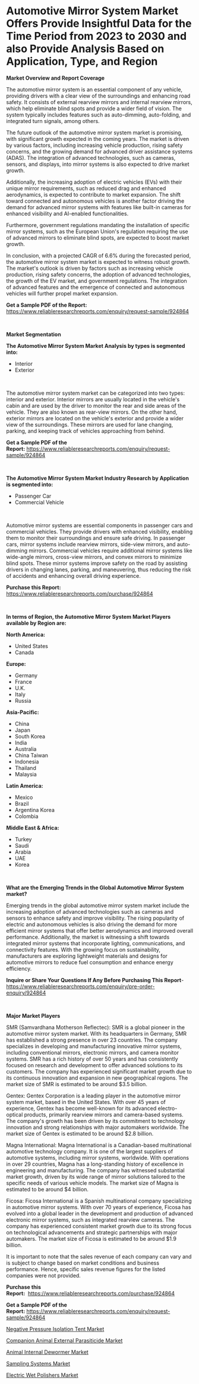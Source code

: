<p><h1>Automotive Mirror System Market Offers Provide Insightful Data for the Time Period from 2023 to 2030 and also Provide Analysis Based on Application, Type, and Region</h1></p><p><strong>Market Overview and Report Coverage</strong></p>
<p><p>The automotive mirror system is an essential component of any vehicle, providing drivers with a clear view of the surroundings and enhancing road safety. It consists of external rearview mirrors and internal rearview mirrors, which help eliminate blind spots and provide a wider field of vision. The system typically includes features such as auto-dimming, auto-folding, and integrated turn signals, among others.</p><p>The future outlook of the automotive mirror system market is promising, with significant growth expected in the coming years. The market is driven by various factors, including increasing vehicle production, rising safety concerns, and the growing demand for advanced driver assistance systems (ADAS). The integration of advanced technologies, such as cameras, sensors, and displays, into mirror systems is also expected to drive market growth.</p><p>Additionally, the increasing adoption of electric vehicles (EVs) with their unique mirror requirements, such as reduced drag and enhanced aerodynamics, is expected to contribute to market expansion. The shift toward connected and autonomous vehicles is another factor driving the demand for advanced mirror systems with features like built-in cameras for enhanced visibility and AI-enabled functionalities.</p><p>Furthermore, government regulations mandating the installation of specific mirror systems, such as the European Union's regulation requiring the use of advanced mirrors to eliminate blind spots, are expected to boost market growth.</p><p>In conclusion, with a projected CAGR of 6.6% during the forecasted period, the automotive mirror system market is expected to witness robust growth. The market's outlook is driven by factors such as increasing vehicle production, rising safety concerns, the adoption of advanced technologies, the growth of the EV market, and government regulations. The integration of advanced features and the emergence of connected and autonomous vehicles will further propel market expansion.</p></p>
<p><strong>Get a Sample PDF of the Report:</strong> <a href="https://www.reliableresearchreports.com/enquiry/request-sample/924864">https://www.reliableresearchreports.com/enquiry/request-sample/924864</a></p>
<p>&nbsp;</p>
<p><strong>Market Segmentation</strong></p>
<p><strong>The Automotive Mirror System Market Analysis by types is segmented into:</strong></p>
<p><ul><li>Interior</li><li>Exterior</li></ul></p>
<p>&nbsp;</p>
<p><p>The automotive mirror system market can be categorized into two types: interior and exterior. Interior mirrors are usually located in the vehicle's cabin and are used by the driver to monitor the rear and side areas of the vehicle. They are also known as rear-view mirrors. On the other hand, exterior mirrors are located on the vehicle's exterior and provide a wider view of the surroundings. These mirrors are used for lane changing, parking, and keeping track of vehicles approaching from behind.</p></p>
<p><strong>Get a Sample PDF of the Report:</strong>&nbsp;<a href="https://www.reliableresearchreports.com/enquiry/request-sample/924864">https://www.reliableresearchreports.com/enquiry/request-sample/924864</a></p>
<p>&nbsp;</p>
<p><strong>The Automotive Mirror System Market Industry Research by Application is segmented into:</strong></p>
<p><ul><li>Passenger Car</li><li>Commercial Vehicle</li></ul></p>
<p>&nbsp;</p>
<p><p>Automotive mirror systems are essential components in passenger cars and commercial vehicles. They provide drivers with enhanced visibility, enabling them to monitor their surroundings and ensure safe driving. In passenger cars, mirror systems include rearview mirrors, side-view mirrors, and auto-dimming mirrors. Commercial vehicles require additional mirror systems like wide-angle mirrors, cross-view mirrors, and convex mirrors to minimize blind spots. These mirror systems improve safety on the road by assisting drivers in changing lanes, parking, and maneuvering, thus reducing the risk of accidents and enhancing overall driving experience.</p></p>
<p><strong>Purchase this Report:</strong>&nbsp; <a href="https://www.reliableresearchreports.com/purchase/924864">https://www.reliableresearchreports.com/purchase/924864</a></p>
<p>&nbsp;</p>
<p><strong>In terms of Region, the Automotive Mirror System Market Players available by Region are:</strong></p>
<p>
    <p> <strong> North America: </strong>
        <ul>
            <li>United States</li>
            <li>Canada</li>
        </ul>
        </p> 
    <p> <strong> Europe: </strong>
        <ul>
            <li>Germany</li>
            <li>France</li>
            <li>U.K.</li>
            <li>Italy</li>
            <li>Russia</li>
        </ul>
        </p> 
    <p> <strong> Asia-Pacific: </strong>
        <ul>
            <li>China</li>
            <li>Japan</li>
            <li>South Korea</li>
            <li>India</li>
            <li>Australia</li>
            <li>China Taiwan</li>
            <li>Indonesia</li>
            <li>Thailand</li>
            <li>Malaysia</li>
        </ul>
        </p> 
    <p> <strong> Latin America: </strong>
        <ul>
            <li>Mexico</li>
            <li>Brazil</li>
            <li>Argentina Korea</li>
            <li>Colombia</li>
        </ul>
        </p> 
    <p> <strong> Middle East & Africa: </strong>
        <ul>
            <li>Turkey</li>
            <li>Saudi</li>
            <li>Arabia</li>
            <li>UAE</li>
            <li>Korea</li>
        </ul>
    </p>
    </p>
<p>&nbsp;</p>
<p><strong>What are the Emerging Trends in the Global Automotive Mirror System market?</strong></p>
<p><p>Emerging trends in the global automotive mirror system market include the increasing adoption of advanced technologies such as cameras and sensors to enhance safety and improve visibility. The rising popularity of electric and autonomous vehicles is also driving the demand for more efficient mirror systems that offer better aerodynamics and improved overall performance. Additionally, the market is witnessing a shift towards integrated mirror systems that incorporate lighting, communications, and connectivity features. With the growing focus on sustainability, manufacturers are exploring lightweight materials and designs for automotive mirrors to reduce fuel consumption and enhance energy efficiency.</p></p>
<p><strong>Inquire or Share Your Questions If Any Before Purchasing This Report</strong>- <a href="https://www.reliableresearchreports.com/enquiry/pre-order-enquiry/924864">https://www.reliableresearchreports.com/enquiry/pre-order-enquiry/924864</a></p>
<p>&nbsp;</p>
<p><strong>Major Market Players</strong></p>
<p><p>SMR (Samvardhana Motherson Reflectec): SMR is a global pioneer in the automotive mirror system market. With its headquarters in Germany, SMR has established a strong presence in over 23 countries. The company specializes in developing and manufacturing innovative mirror systems, including conventional mirrors, electronic mirrors, and camera monitor systems. SMR has a rich history of over 50 years and has consistently focused on research and development to offer advanced solutions to its customers. The company has experienced significant market growth due to its continuous innovation and expansion in new geographical regions. The market size of SMR is estimated to be around $3.5 billion.</p><p>Gentex: Gentex Corporation is a leading player in the automotive mirror system market, based in the United States. With over 45 years of experience, Gentex has become well-known for its advanced electro-optical products, primarily rearview mirrors and camera-based systems. The company's growth has been driven by its commitment to technology innovation and strong relationships with major automakers worldwide. The market size of Gentex is estimated to be around $2.8 billion.</p><p>Magna International: Magna International is a Canadian-based multinational automotive technology company. It is one of the largest suppliers of automotive systems, including mirror systems, worldwide. With operations in over 29 countries, Magna has a long-standing history of excellence in engineering and manufacturing. The company has witnessed substantial market growth, driven by its wide range of mirror solutions tailored to the specific needs of various vehicle models. The market size of Magna is estimated to be around $4 billion.</p><p>Ficosa: Ficosa International is a Spanish multinational company specializing in automotive mirror systems. With over 70 years of experience, Ficosa has evolved into a global leader in the development and production of advanced electronic mirror systems, such as integrated rearview cameras. The company has experienced consistent market growth due to its strong focus on technological advancements and strategic partnerships with major automakers. The market size of Ficosa is estimated to be around $1.9 billion.</p><p>It is important to note that the sales revenue of each company can vary and is subject to change based on market conditions and business performance. Hence, specific sales revenue figures for the listed companies were not provided.</p></p>
<p><strong>Purchase this Report:</strong>&nbsp;&nbsp;<a href="https://www.reliableresearchreports.com/purchase/924864">https://www.reliableresearchreports.com/purchase/924864</a></p>
<p></p>
<p><strong>Get a Sample PDF of the Report:</strong>&nbsp;<a href="https://www.reliableresearchreports.com/enquiry/request-sample/924864">https://www.reliableresearchreports.com/enquiry/request-sample/924864</a></p>
<p><p><a href="https://medium.com/@drakecorwin2023/negative-pressure-isolation-tent-market-size-growth-forecast-2023-2030-4a73cf66f12c">Negative Pressure Isolation Tent Market</a></p><p><a href="https://github.com/rahu1502/Market-Research-Report-List-1/blob/main/companion-animal-external-parasiticide-market.md">Companion Animal External Parasiticide Market</a></p><p><a href="https://github.com/rahu1505/Market-Research-Report-List-1/blob/main/animal-internal-dewormer-market.md">Animal Internal Dewormer Market</a></p><p><a href="https://medium.com/@geoanderson1978/sampling-systems-market-size-growth-forecast-2023-2030-d84fe3937e90">Sampling Systems Market</a></p><p><a href="https://www.linkedin.com/pulse/electric-wet-polishers-market-size-share-amp-trends-analysis-dvpye/">Electric Wet Polishers Market</a></p></p>